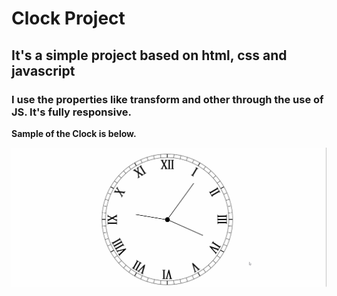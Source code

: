 # Clock Project

## It's a simple project based on html, css and javascript

### I use the properties like transform and other through the use of JS. It's fully responsive.

**Sample of the Clock is below.**

![clock](clock.gif)
